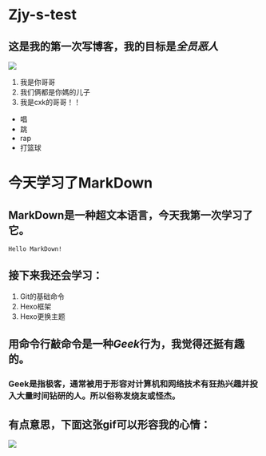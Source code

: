 # Zjy-s-test
## 这是我的**第一次**写博客，我的目标是*全员恶人*
![](https://image.baidu.com/search/detail?ct=503316480&z=0&ipn=d&word=%E5%AD%99%E7%AC%91%E5%B7%9D&step_word=&hs=0&pn=49&spn=0&di=189750&pi=0&rn=1&tn=baiduimagedetail&is=0%2C0&istype=2&ie=utf-8&oe=utf-8&in=&cl=2&lm=-1&st=-1&cs=1829967285%2C1688603880&os=2258762665%2C2529380074&simid=3514783815%2C320213604&adpicid=0&lpn=0&ln=1599&fr=&fmq=1610968604419_R&fm=result&ic=&s=undefined&hd=&latest=&copyright=&se=&sme=&tab=0&width=&height=&face=undefined&ist=&jit=&cg=&bdtype=0&oriquery=&objurl=https%3A%2F%2Fgimg2.baidu.com%2Fimage_search%2Fsrc%3Dhttp%3A%2F%2Fimg.nga.178.com%2Fattachments%2Fmon_201905%2F21%2Fc9Q5-bsj2ZbT1kScj-cj.jpg.thumb.jpg%26refer%3Dhttp%3A%2F%2Fimg.nga.178.com%26app%3D2002%26size%3Df9999%2C10000%26q%3Da80%26n%3D0%26g%3D0n%26fmt%3Djpeg%3Fsec%3D1613561115%26t%3D3a58dd144cd6f2610697163d2ab6e88f&fromurl=ippr_z2C%24qAzdH3FAzdH3Fg2wkkf_z%26e3Bv54AzdH3F6jw1_z%26e3Brir%3Fpt1%3D80n8bcc8&gsm=33&rpstart=0&rpnum=0&islist=&querylist=&force=undefined)
1.  我是你哥哥
1.  我们俩都是你媽的儿子
1.  我是cxk的哥哥！！

*  唱
*  跳
*  rap
*  打篮球

# 今天学习了MarkDown
## MarkDown是一种超文本语言，今天我第一次学习了它。
`Hello MarkDown!`
## 接下来我还会学习：
1.  Git的基础命令
1.  Hexo框架
1.  Hexo更换主题
## 用命令行敲命令是一种*Geek*行为，我觉得还挺有趣的。
### Geek是指极客，通常被用于形容对计算机和网络技术有狂热兴趣并投入大量时间钻研的人。所以俗称发烧友或怪杰。
## 有点意思，下面这张gif可以形容我的心情：
![](https://qgt-style.oss-cn-hangzhou.aliyuncs.com/newcoursep4/g1/g1-2-2/tenor.gif)

